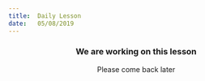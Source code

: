 ```yaml
---
title:  Daily Lesson
date:   05/08/2019
---
```


### <center>We are working on this lesson</center>
<center>Please come back later</center>